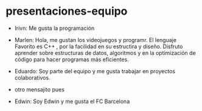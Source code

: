 # presentaciones-equipo

- Irivn: Me gusta la programación

- Marlen: Hola, me gustan los videojuegos y programr. El lenguaje Favorito es  C++ , por la facilidad en su estructira y diseño.  Disfruto aprender sobre estructuras de datos, algoritmos y en la optimización de código para hacer programas más eficientes.

- Eduardo: Soy parte del equipo y me gusta trabajar en proyectos colaborativos.

- otro mensajito pues

- Edwin: Soy Edwin y me gusta el FC Barcelona 


